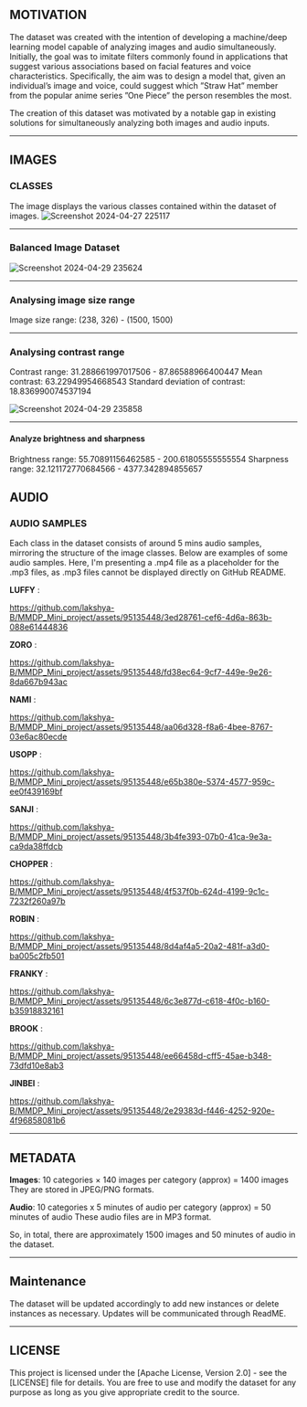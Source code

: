 ## MOTIVATION

The dataset was created with the intention of developing a machine/deep learning model capable of analyzing images and audio simultaneously. Initially, the goal was to imitate filters commonly found in applications that suggest various associations based on facial features and voice characteristics. Specifically, the aim was to design a model that, given an individual’s image and voice, could suggest which  ”Straw Hat” member from the popular anime series ”One Piece” the person resembles the most.

The creation of this dataset was motivated by a notable gap in existing solutions for simultaneously analyzing both images and audio inputs. 

----

## IMAGES

### CLASSES

The image displays the various classes contained within the dataset of images.
![Screenshot 2024-04-27 225117](https://github.com/lakshya-B/MMDP_Mini_project/assets/95135448/79a1ae76-e64a-48a8-9fb1-ff8ed41cb83f)

----

### Balanced Image Dataset

![Screenshot 2024-04-29 235624](https://github.com/lakshya-B/MMDP_Mini_project/assets/95135448/b74faf04-3246-4222-b20b-78db193b9a44)

----

### Analysing image size range

Image size range: (238, 326) - (1500, 1500) 

----

### Analysing contrast range

Contrast range: 31.288661997017506 - 87.86588966400447
Mean contrast: 63.22949954668543
Standard deviation of contrast: 18.836990074537194

![Screenshot 2024-04-29 235858](https://github.com/lakshya-B/MMDP_Mini_project/assets/95135448/7f70a6dc-8c80-4e68-b55b-75c2ac0331ce)

---- 

#### Analyze brightness and sharpness

Brightness range: 55.70891156462585 - 200.61805555555554
Sharpness range: 32.121172770684566 - 4377.342894855657

## AUDIO

### AUDIO SAMPLES

Each class in the dataset consists of around 5 mins audio samples, mirroring the structure of the image classes. Below are examples of some audio samples.
Here, I'm presenting a .mp4 file as a placeholder for the .mp3 files, as .mp3 files cannot be displayed directly on GitHub README.

**LUFFY** :

https://github.com/lakshya-B/MMDP_Mini_project/assets/95135448/3ed28761-cef6-4d6a-863b-088e61444836

**ZORO** : 

https://github.com/lakshya-B/MMDP_Mini_project/assets/95135448/fd38ec64-9cf7-449e-9e26-8da667b943ac

**NAMI** : 

https://github.com/lakshya-B/MMDP_Mini_project/assets/95135448/aa06d328-f8a6-4bee-8767-03e6ac80ecde

**USOPP** : 

https://github.com/lakshya-B/MMDP_Mini_project/assets/95135448/e65b380e-5374-4577-959c-ee0f439169bf

**SANJI** : 

https://github.com/lakshya-B/MMDP_Mini_project/assets/95135448/3b4fe393-07b0-41ca-9e3a-ca9da38ffdcb

**CHOPPER** : 

https://github.com/lakshya-B/MMDP_Mini_project/assets/95135448/4f537f0b-624d-4199-9c1c-7232f260a97b

**ROBIN** : 

https://github.com/lakshya-B/MMDP_Mini_project/assets/95135448/8d4af4a5-20a2-481f-a3d0-ba005c2fb501


**FRANKY** : 

https://github.com/lakshya-B/MMDP_Mini_project/assets/95135448/6c3e877d-c618-4f0c-b160-b35918832161

**BROOK** : 

https://github.com/lakshya-B/MMDP_Mini_project/assets/95135448/ee66458d-cff5-45ae-b348-73dfd10e8ab3

**JINBEI** : 

https://github.com/lakshya-B/MMDP_Mini_project/assets/95135448/2e29383d-f446-4252-920e-4f96858081b6

----

## METADATA

**Images**: 10 categories ×  140 images per category (approx) = 1400 images
They are stored in JPEG/PNG formats.

**Audio**: 10 categories x 5 minutes of audio per category (approx) =  50 minutes of audio
 These audio files are in MP3 format.
 
 So, in total, there are approximately 1500 images and 50 minutes of audio in the dataset.

----

## Maintenance

The dataset will be updated accordingly to add new instances or delete instances as necessary. Updates will be communicated through ReadME.

----

## LICENSE

This project is licensed under the [Apache License, Version 2.0] - see the [LICENSE] file for details. You are free to use and modify the dataset for any purpose as long as you give appropriate credit to the source.





